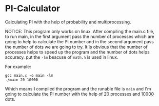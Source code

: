# PI-Calculator
Calculating PI with the help of probability and multiprocessing.

NOTICE: This program only works on linux.
After compiling the main.c file, to run main, in the first argument pass the number of processes which are going to help to calculate the PI number and in the second argument pass the number of dots we are going to try.
It is obvious that the number of processes helps to speed up the program and the number of dots helps accuracy.
put the  ```-lm``` beacuse of ```math.h``` is used in linux.

For example:

```
gcc main.c -o main -lm
./main 20 10000
```
Which means I compiled the program and the runable file is ```main``` and I'm going to calculate the PI number with the help of 20 processes and 10000 dots.
